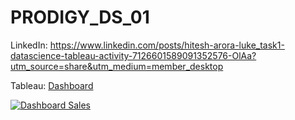 # PRODIGY_DS_01

LinkedIn: https://www.linkedin.com/posts/hitesh-arora-luke_task1-datascience-tableau-activity-7126601589091352576-OlAa?utm_source=share&utm_medium=member_desktop

Tableau: [Dashboard](https://public.tableau.com/app/profile/hitesh.arora/viz/SuperStoreDashboard_16965504954910/DashboardSales)

<div class='tableauPlaceholder' id='viz1699113474408' style='position: relative'><noscript><a href='#'><img alt='Dashboard Sales ' src='https:&#47;&#47;public.tableau.com&#47;static&#47;images&#47;Su&#47;SuperStoreDashboard_16965504954910&#47;DashboardSales&#47;1_rss.png' style='border: none' /></a></noscript><object class='tableauViz'  style='display:none;'><param name='host_url' value='https%3A%2F%2Fpublic.tableau.com%2F' /> <param name='embed_code_version' value='3' /> <param name='site_root' value='' /><param name='name' value='SuperStoreDashboard_16965504954910&#47;DashboardSales' /><param name='tabs' value='no' /><param name='toolbar' value='yes' /><param name='static_image' value='https:&#47;&#47;public.tableau.com&#47;static&#47;images&#47;Su&#47;SuperStoreDashboard_16965504954910&#47;DashboardSales&#47;1.png' /> <param name='animate_transition' value='yes' /><param name='display_static_image' value='yes' /><param name='display_spinner' value='yes' /><param name='display_overlay' value='yes' /><param name='display_count' value='yes' /><param name='language' value='en-US' /></object></div>                <script type='text/javascript'>                    var divElement = document.getElementById('viz1699113474408');                    var vizElement = divElement.getElementsByTagName('object')[0];                    vizElement.style.width='1300px';vizElement.style.height='1427px';                    var scriptElement = document.createElement('script');                    scriptElement.src = 'https://public.tableau.com/javascripts/api/viz_v1.js';                    vizElement.parentNode.insertBefore(scriptElement, vizElement);                </script>
